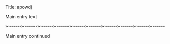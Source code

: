Title: apowdj

Main entry text

✂------✂------✂------✂------✂------✂------✂------✂------✂------✂------

Main entry continued

